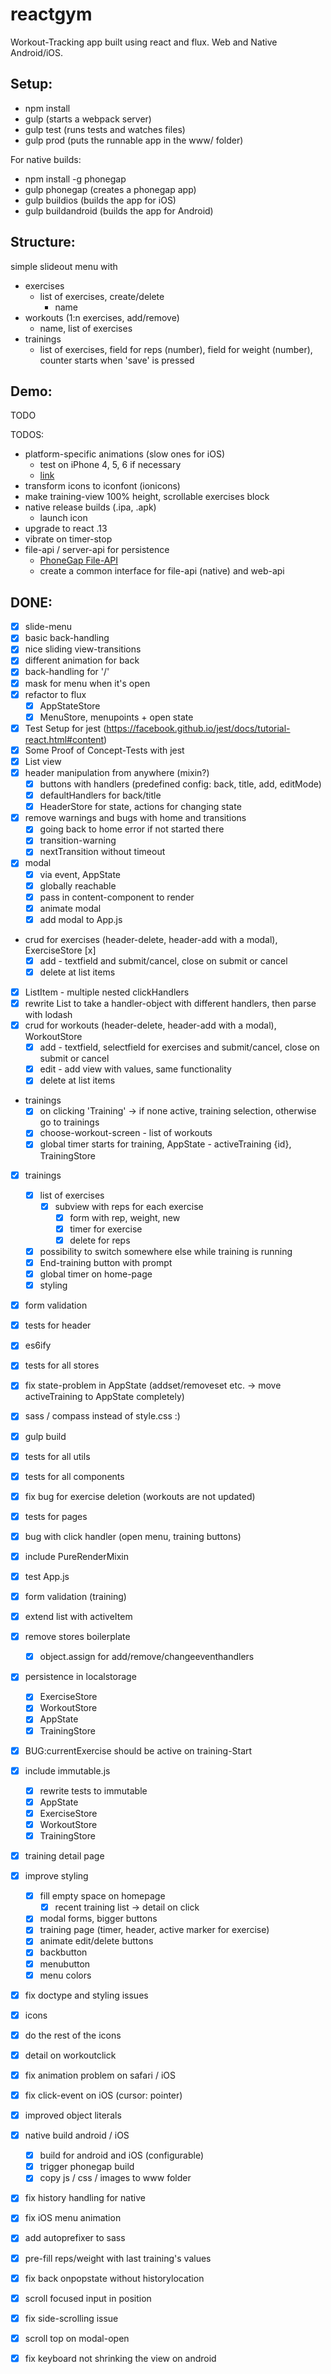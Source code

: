 reactgym
========
Workout-Tracking app built using react and flux. Web and Native Android/iOS.

Setup:
------
* npm install
* gulp (starts a webpack server)
* gulp test (runs tests and watches files)
* gulp prod (puts the runnable app in the www/ folder)

For native builds:
* npm install -g phonegap
* gulp phonegap (creates a phonegap app)
* gulp buildios (builds the app for iOS)
* gulp buildandroid (builds the app for Android)

Structure:
------
simple slideout menu with
* exercises
    * list of exercises, create/delete
        * name
* workouts (1:n exercises, add/remove)
    * name, list of exercises
* trainings
    * list of exercises, field for reps (number), field for weight (number), counter starts when 'save' is pressed

Demo:
------
TODO

TODOS:
* platform-specific animations (slow ones for iOS)
    * test on iPhone 4, 5, 6 if necessary
    * [link](http://stackoverflow.com/questions/11077853/phonegap-detect-device-type-in-phonegap)
* transform icons to iconfont (ionicons)
* make training-view 100% height, scrollable exercises block
* native release builds (.ipa, .apk)
    * launch icon
* upgrade to react .13
* vibrate on timer-stop
* file-api / server-api for persistence
    * [PhoneGap File-API](http://docs.phonegap.com/en/edge/cordova_file_file.md.html)
    * create a common interface for file-api (native) and web-api

DONE:
------
* [x] slide-menu
* [x] basic back-handling
* [x] nice sliding view-transitions
* [x] different animation for back
* [x] back-handling for '/'
* [x] mask for menu when it's open
* [x] refactor to flux
    * [x] AppStateStore
    * [x] MenuStore, menupoints + open state
* [x] Test Setup for jest (https://facebook.github.io/jest/docs/tutorial-react.html#content)
* [x] Some Proof of Concept-Tests with jest
* [x] List view
* [x] header manipulation from anywhere (mixin?)
    * [x] buttons with handlers (predefined config: back, title, add, editMode)
    * [x] defaultHandlers for back/title
    * [x] HeaderStore for state, actions for changing state
* [x] remove warnings and bugs with home and transitions
    * [x] going back to home error if not started there
    * [x] transition-warning
    * [x] nextTransition without timeout
* [x] modal
    * [x] via event, AppState
    * [x] globally reachable
    * [x] pass in content-component to render
    * [x] animate modal
    * [x] add modal to App.js
* crud for exercises (header-delete, header-add with a modal), ExerciseStore [x]
    * [x] add - textfield and submit/cancel, close on submit or cancel
    * [x] delete at list items
* [x] ListItem - multiple nested clickHandlers
* [x] rewrite List to take a handler-object with different handlers, then parse with lodash
* [x] crud for workouts (header-delete, header-add with a modal), WorkoutStore
    * [x] add - textfield, selectfield for exercises and submit/cancel, close on submit or cancel
    * [x] edit - add view with values, same functionality
    * [x] delete at list items
* trainings
    * [x] on clicking 'Training' -> if none active, training selection, otherwise go to trainings
    * [x] choose-workout-screen - list of workouts
    * [x] global timer starts for training, AppState - activeTraining {id}, TrainingStore
* [x] trainings
    * [x] list of exercises
        * [x] subview with reps for each exercise
            * [x] form with rep, weight, new
            * [x] timer for exercise
            * [x] delete for reps
    * [x] possibility to switch somewhere else while training is running
    * [x] End-training button with prompt
    * [x] global timer on home-page
    * [x] styling
* [x] form validation
* [x] tests for header
* [x] es6ify
* [x] tests for all stores
* [x] fix state-problem in AppState (addset/removeset etc. -> move activeTraining to AppState completely)
* [x] sass / compass instead of style.css :)
* [x] gulp build
* [x] tests for all utils
* [x] tests for all components
* [x] fix bug for exercise deletion (workouts are not updated)
* [x] tests for pages
* [x] bug with click handler (open menu, training buttons)
* [x] include PureRenderMixin
* [x] test App.js
* [x] form validation (training)
* [x] extend list with activeItem
* [x] remove stores boilerplate
    * [x] object.assign for add/remove/changeeventhandlers
* [x] persistence in localstorage
    * [x] ExerciseStore
    * [x] WorkoutStore
    * [x] AppState
    * [x] TrainingStore
* [x] BUG:currentExercise should be active on training-Start
* [x] include immutable.js
    * [x] rewrite tests to immutable
    * [x] AppState
    * [x] ExerciseStore
    * [x] WorkoutStore
    * [x] TrainingStore
* [x] training detail page
* [x] improve styling
    * [x] fill empty space on homepage
        * [x] recent training list -> detail on click
    * [x] modal forms, bigger buttons
    * [x] training page (timer, header, active marker for exercise)
    * [x] animate edit/delete buttons
    * [x] backbutton
    * [x] menubutton
    * [x] menu colors
* [x] fix doctype and styling issues
* [x] icons
* [x] do the rest of the icons
* [x] detail on workoutclick
* [x] fix animation problem on safari / iOS
* [x] fix click-event on iOS (cursor: pointer)
* [x] improved object literals
* [x] native build android / iOS
    * [x] build for android and iOS (configurable)
    * [x] trigger phonegap build
    * [x] copy js / css / images to www folder
* [x] fix history handling for native
* [x] fix iOS menu animation
* [x] add autoprefixer to sass
* [x] pre-fill reps/weight with last training's values
* [x] fix back onpopstate without historylocation
* [x] scroll focused input in position
* [x] fix side-scrolling issue
* [x] scroll top on modal-open
* [x] fix keyboard not shrinking the view on android

